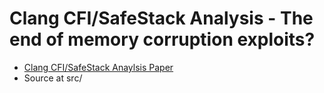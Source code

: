 # Clang CFI/SafeStack Analysis - The end of memory corruption exploits?

* [Clang CFI/SafeStack Anaylsis Paper](https://github.com/dobin/clang-cfi-safestack-analysis/blob/master/Clang7-CFI-SafeStack-Analysis.pdf)
* Source at src/


